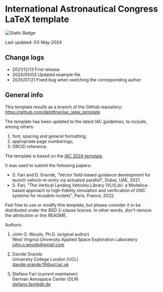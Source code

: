 # International Astronautical Congress LaTeX template
![Static Badge](https://img.shields.io/badge/Status-Active-brightgreen)

Last updated: 03-May-2024

## Change logs
- 2021/12/13 First release
- 2024/05/03 Updated example file
- 2025/07/21 Fixed bug when switching the corresponding author

## General info
This template results as a branch of the GitHub repository:
<https://github.com/debittner/iac_latex_template>
  
The template has been updated to the latest IAC guidelines, to include, among others:   
1. font, spacing and general formatting;
2. appropriate page numberings;
3. ORCID reference. 

The template is based on the [IAC 2024 template](https://www.iafastro.org/assets/files/events/iac/2024/IAC%202024%20Manuscript_Template.doc).

It was used to submit the following papers:  
- S. Farì and D. Grande, “Vector field-based guidance development for launch vehicle re-entry via actuated parafoil”, Dubai, UAE, 2021.
- S. Farì, "The Vertical Landing Vehicles Library (VLVLib): a Modelica-based approach to high-fidelity simulation and verification of GNC systems for reusable rockets", Paris, France, 2022.

Feel free to use or modify this template, but please consider it to be
distributed under the BSD 2-clause license. In other words, don't remove
the attribution or this README.

Authors: 
1) John O. Woods, Ph.D. (original author)  
West Virginia University Applied Space Exploration Laboratory  
john.o.woods@gmail.com  

2) Davide Grande  
University College London (UCL)  
davide.grande.19@ucl.ac.uk  

3) Stefano Farì (current maintainer)  
German Aerospace Center (DLR)  
stefano.fari@dlr.de
